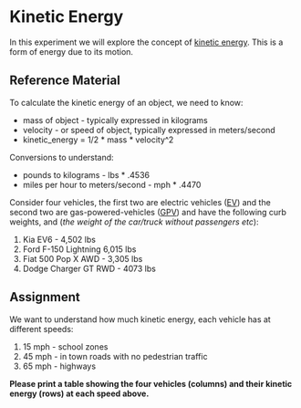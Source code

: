 # Kinetic Energy

In this experiment we will explore the concept of [kinetic energy](https://en.wikipedia.org/wiki/Kinetic_energy). This is a form of energy due to its motion. 

## Reference Material
To calculate the kinetic energy of an object, we need to know:
* mass of object - typically expressed in kilograms
* velocity - or speed of object, typically expressed in meters/second
* kinetic_energy = 1/2 * mass * velocity^2

Conversions to understand:
* pounds to kilograms - lbs * .4536
* miles per hour to meters/second - mph * .4470

Consider four vehicles, the first two are electric vehicles ([EV](https://readysetrev.com/how-much-do-electric-vehicles-weigh))  and the second two are gas-powered-vehicles ([GPV](https://carspecs.org/vehicle-weight/))  and have the following curb weights, and (*the weight of the car/truck without passengers etc*):
1. Kia EV6 - 4,502 lbs
2. Ford F-150 Lightning 6,015 lbs
3. Fiat 500 Pop X AWD - 3,305 lbs
4. Dodge Charger GT RWD - 4073 lbs

## Assignment
 We want to understand how much kinetic energy, each vehicle has at different speeds:
1. 15 mph - school zones
2. 45 mph - in town roads with no pedestrian traffic
3. 65 mph - highways

**Please print a table showing the four vehicles (columns) and their kinetic energy (rows) at each speed above.**